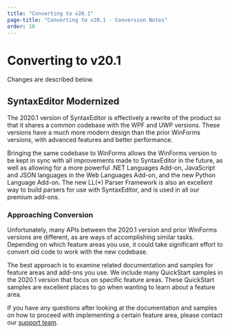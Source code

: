 ```yaml
---
title: "Converting to v20.1"
page-title: "Converting to v20.1 - Conversion Notes"
order: 10
---
```

# Converting to v20.1

Changes are described below.

## SyntaxEditor Modernized

The 2020.1 version of SyntaxEditor is effectively a rewrite of the product so that it shares a common codebase with the WPF and UWP versions.  These versions have a much more modern design than the prior WinForms versions, with advanced features and better performance.

Bringing the same codebase to WinForms allows the WinForms version to be kept in sync with all improvements made to SyntaxEditor in the future, as well as allowing for a more powerful .NET Languages Add-on, JavaScript and JSON languages in the Web Languages Add-on, and the new Python Language Add-on.  The new LL(*) Parser Framework is also an excellent way to build parsers for use with SyntaxEditor, and is used in all our premium add-ons.

### Approaching Conversion

Unfortunately, many APIs between the 2020.1 version and prior WinForms versions are different, as are ways of accomplishing similar tasks.  Depending on which feature areas you use, it could take significant effort to convert old code to work with the new codebase.

The best approach is to examine related documentation and samples for feature areas and add-ons you use.  We include many QuickStart samples in the 2020.1 version that focus on specific feature areas.  These QuickStart samples are excellent places to go when wanting to learn about a feature area.

If you have any questions after looking at the documentation and samples on how to proceed with implementing a certain feature area, please contact our [support team](../support.md).
